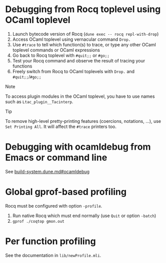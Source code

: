 Debugging from Rocq toplevel using OCaml toplevel
======================================================

1. Launch bytecode version of Rocq (`dune exec -- rocq repl-with-drop`)
2. Access OCaml toplevel using vernacular command `Drop.`
3. Use `#trace` to tell which function(s) to trace,
   or type any other OCaml toplevel commands or OCaml expressions
4. Go back to Rocq toplevel with `#quit;;` or `#go;;`
5. Test your Rocq command and observe the result of tracing your functions
6. Freely switch from Rocq to OCaml toplevels with `Drop.` and `#quit;;`/`#go;;`

> [!NOTE]
> To access plugin modules in the OCaml toplevel, you have to
> use names such as `Ltac_plugin__Tacinterp`.

> [!TIP]
> To remove high-level pretty-printing features (coercions,
> notations, ...), use `Set Printing All`. It will affect the `#trace`
> printers too.


Debugging with ocamldebug from Emacs or command line
====================================================

See [build-system.dune.md#ocamldebug](build-system.dune.md#ocamldebug)

Global gprof-based profiling
============================

Rocq must be configured with option `-profile`.

1. Run native Rocq which must end normally (use `Quit` or option `-batch`)
2. `gprof ./coqtop gmon.out`

Per function profiling
======================

See the documentation in `lib/newProfile.mli`.
